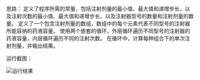 
 思路：
    定义了程序所需的常量，包括注射剂量的最小值、最大值和递增步长，以及注射次数的最小值、最大值和递增步长，以及注射器型号的数量和注射剂量的数量。
    定义了一个包含注射剂量的数组，数组中的每个元素代表不同型号的注射器所能容纳的药液容量。
    使用两个嵌套的循环，外层循环遍历不同型号的注射器的药液容量，内层循环遍历不同的注射次数。
    在循环中，计算每种组合下的单次注射剂量，并输出结果。

运行截图：
   
![运行结果](https://github.com/libraycx/test/assets/117703592/2610fe64-b652-4ba4-8c33-76b9b11ee416)
